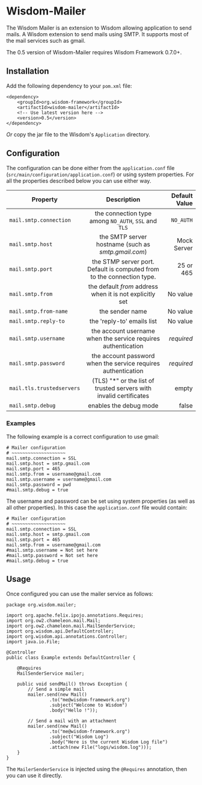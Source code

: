 # Wisdom-Mailer

The Wisdom Mailer is an extension to Wisdom allowing application to send mails. A Wisdom extension to send mails
using SMTP. It supports most of the mail services such as gmail.

The 0.5 version of Wisdom-Mailer requires Wisdom Framework 0.7.0+.

## Installation

Add the following dependency to your `pom.xml` file:

````
<dependency>
    <groupId>org.wisdom-framework</groupId>
    <artifactId>wisdom-mailer</artifactId>
    <!-- Use latest version here -->
    <version>0.5</version>
</dependency>
````

*Or* copy the jar file to the Wisdom's `Application` directory.

## Configuration

The configuration can be done either from the `application.conf` file (`src/main/configuration/application.conf`) or
using system properties. For all the properties described below you can use either way.

| Property                  | Description                                                           | Default Value  |
| ------------------------- |:---------------------------------------------------------------------:| --------------:|
| `mail.smtp.connection`    |the connection type among `NO_AUTH`, `SSL` and `TLS`                   |`NO_AUTH`       |
| `mail.smtp.host`          |the SMTP server hostname (such as _smtp.gmail.com_)                    |Mock Server     |
| `mail.smtp.port`          |the STMP server port. Default is computed from to the connection type. |25 or 465       |
| `mail.smtp.from`          |the default _from_ address when it is not explicitly set               | No value       |
| `mail.smtp.from-name`     |the sender name                                                        | No  value      |
| `mail.smtp.reply-to`      |the 'reply-to' emails list                                             | No  value      |
| `mail.smtp.username`      |the account username when the service requires authentication          | _required_     |
| `mail.smtp.password`      |the account password when the service requires authentication          | _required_     |
| `mail.tls.trustedservers` |(TLS) "*" or the list of trusted servers with invalid certificates     | empty          |
| `mail.smtp.debug`         |enables the debug mode                                                 |false           |

### Examples

The following example is a correct configuration to use gmail:

````
# Mailer configuration
# ~~~~~~~~~~~~~~~~~~~~
mail.smtp.connection = SSL
mail.smtp.host = smtp.gmail.com
mail.smtp.port = 465
mail.smtp.from = username@gmail.com
mail.smtp.username = username@gmail.com
mail.smtp.password = pwd
#mail.smtp.debug = true
````

The username and password can be set using system properties (as well as all other properties). In this case the
`application.conf` file would contain:

````
# Mailer configuration
# ~~~~~~~~~~~~~~~~~~~~
mail.smtp.connection = SSL
mail.smtp.host = smtp.gmail.com
mail.smtp.port = 465
mail.smtp.from = username@gmail.com
#mail.smtp.username = Not set here
#mail.smtp.password = Not set here
#mail.smtp.debug = true
````

## Usage

Once configured you can use the mailer service as follows:

````
package org.wisdom.mailer;

import org.apache.felix.ipojo.annotations.Requires;
import org.ow2.chameleon.mail.Mail;
import org.ow2.chameleon.mail.MailSenderService;
import org.wisdom.api.DefaultController;
import org.wisdom.api.annotations.Controller;
import java.io.File;

@Controller
public class Example extends DefaultController {

    @Requires
    MailSenderService mailer;

    public void sendMail() throws Exception {
        // Send a simple mail
        mailer.send(new Mail()
                .to("me@wisdom-framework.org")
                .subject("Welcome to Wisdom")
                .body("Hello !"));

        // Send a mail with an attachment
        mailer.send(new Mail()
                .to("me@wisdom-framework.org")
                .subject("Wisdom Log")
                .body("Here is the current Wisdom Log file")
                .attach(new File("logs/wisdom.log")));
    }
}
````

The `MailerSenderService` is injected using the `@Requires` annotation, then you can use it directly.

